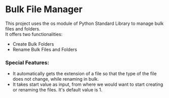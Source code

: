 # Bulk File Manager

This project uses the os module of Python Standard Library to manage bulk files and folders.  
It offers two functionalities:
- Create Bulk Folders
- Rename Bulk Files and Folders  

### Special Features:
- It automatically gets the extension of a file so that the type of the file does not change, while renaming in bulk.
- It takes start value as input, from where we would want to start creating or renaming the files. It's default value is 1.